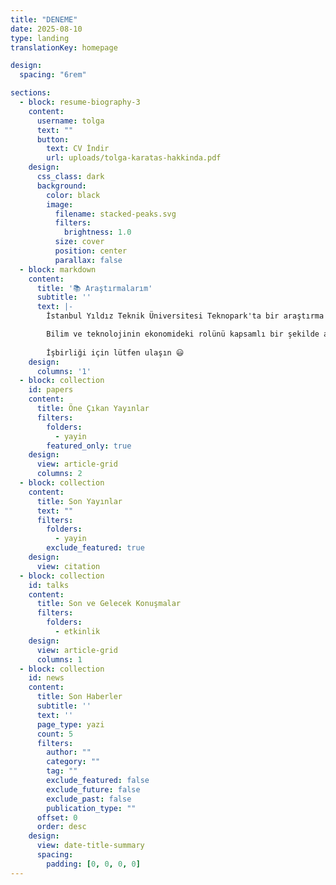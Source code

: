 ```yaml
---
title: "DENEME"
date: 2025-08-10
type: landing
translationKey: homepage

design:
  spacing: "6rem"

sections:
  - block: resume-biography-3
    content:
      username: tolga
      text: ""
      button:
        text: CV İndir
        url: uploads/tolga-karatas-hakkinda.pdf
    design:
      css_class: dark
      background:
        color: black
        image:
          filename: stacked-peaks.svg
          filters:
            brightness: 1.0
          size: cover
          position: center
          parallax: false
  - block: markdown
    content:
      title: '📚 Araştırmalarım'
      subtitle: ''
      text: |-
        İstanbul Yıldız Teknik Üniversitesi Teknopark'ta bir araştırma bilimcisiyim. Bilgi güvenliği, veri analizi, makine öğrenmesi, derin öğrenme, yapay zeka ve algo-ticaret üzerine blog yazıyorum.

        Bilim ve teknolojinin ekonomideki rolünü kapsamlı bir şekilde araştırmak için bir dizi nitel ve nicel yöntem uyguluyorum.
        
        İşbirliği için lütfen ulaşın 😃
    design:
      columns: '1'
  - block: collection
    id: papers
    content:
      title: Öne Çıkan Yayınlar
      filters:
        folders:
          - yayin
        featured_only: true
    design:
      view: article-grid
      columns: 2
  - block: collection
    content:
      title: Son Yayınlar
      text: ""
      filters:
        folders:
          - yayin
        exclude_featured: true
    design:
      view: citation
  - block: collection
    id: talks
    content:
      title: Son ve Gelecek Konuşmalar
      filters:
        folders:
          - etkinlik
    design:
      view: article-grid
      columns: 1
  - block: collection
    id: news
    content:
      title: Son Haberler
      subtitle: ''
      text: ''
      page_type: yazi
      count: 5
      filters:
        author: ""
        category: ""
        tag: ""
        exclude_featured: false
        exclude_future: false
        exclude_past: false
        publication_type: ""
      offset: 0
      order: desc
    design:
      view: date-title-summary
      spacing:
        padding: [0, 0, 0, 0]
---
```

